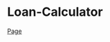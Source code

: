 # Loan-Calculator
<a href="https://yasin-yilmazz.github.io/Loan--Calculator/" target="_blank">Page</a>
